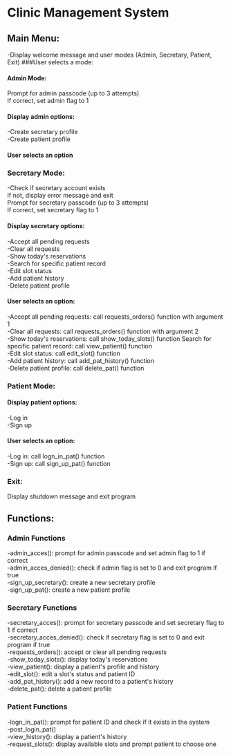 # Clinic Management System

## Main Menu:
-Display welcome message and user modes (Admin, Secretary, Patient, Exit)
###User selects a mode:
#### Admin Mode:
Prompt for admin passcode (up to 3 attempts)<br>
If correct, set admin flag to 1
#### Display admin options:
-Create secretary profile<br>
-Create patient profile<br>
#### User selects an option

### Secretary Mode:
-Check if secretary account exists<br>
If not, display error message and exit<br>
Prompt for secretary passcode (up to 3 attempts)<br>
If correct, set secretary flag to 1<br>

#### Display secretary options:
-Accept all pending requests<br>
-Clear all requests<br>
-Show today's reservations<br>
-Search for specific patient record<br>
-Edit slot status<br>
-Add patient history<br>
-Delete patient profile<br>
#### User selects an option:
-Accept all pending requests: call requests_orders() function with argument 1<br>
-Clear all requests: call requests_orders() function with argument 2<br>
-Show today's reservations: call show_today_slots() function Search for specific patient record: call view_patient() function<br>
-Edit slot status: call edit_slot() function<br>
-Add patient history: call add_pat_history() function<br>
-Delete patient profile: call delete_pat() function<br>

### Patient Mode:
#### Display patient options:
-Log in<br>
-Sign up
#### User selects an option:
-Log in: call logn_in_pat() function<br>
-Sign up: call sign_up_pat() function

### Exit:
Display shutdown message and exit program

## Functions:

### Admin Functions

-admin_acces(): prompt for admin passcode and set admin flag to 1 if correct<br>
-admin_acces_denied(): check if admin flag is set to 0 and exit program if true<br>
-sign_up_secretary(): create a new secretary profile<br>
-sign_up_pat(): create a new patient profile

### Secretary Functions

-secretary_acces(): prompt for secretary passcode and set secretary flag to 1 if correct<br>
-secretary_acces_denied(): check if secretary flag is set to 0 and exit program if true<br>
-requests_orders(): accept or clear all pending requests<br>
-show_today_slots(): display today's reservations<br>
-view_patient(): display a patient's profile and history<br>
-edit_slot(): edit a slot's status and patient ID<br>
-add_pat_history(): add a new record to a patient's history<br>
-delete_pat(): delete a patient profile

### Patient Functions

-logn_in_pat(): prompt for patient ID and check if it exists in the system<br>
-post_login_pat()<br> 
-view_history(): display a patient's history<br>
-request_slots(): display available slots and prompt patient to choose one<br>

